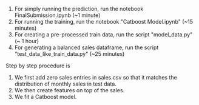 1. For simply running the prediction, run the notebook FinalSubmission.ipynb (~1 minute)
2. For running the training, run the notebook "Catboost Model.ipynb" (~15 minutes)
3. For creating a pre-processed train data, run the script "model_data.py" (~ 1 hour)
4. For generating a balanced sales dataframe, run the script "test_data_like_train_data.py" (~25 minutes)

Step by step procedure is
1. We first add zero sales entries in sales.csv so that it matches the distribution of monthly sales in test data.
2. We then create features on top of the sales.
3. We fit a Catboost model.
